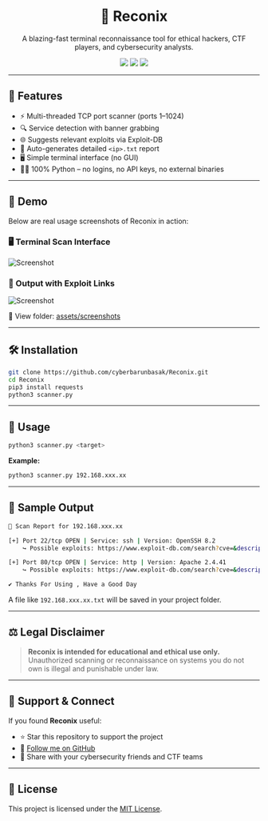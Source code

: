 <h1 align="center">🔎 Reconix</h1>
<p align="center">A blazing-fast terminal reconnaissance tool for ethical hackers, CTF players, and cybersecurity analysts.</p>

<p align="center">
  <img src="https://img.shields.io/badge/Made%20With-Python3-blue?style=flat-square">
  <img src="https://img.shields.io/badge/License-MIT-green?style=flat-square">
  <img src="https://img.shields.io/github/last-commit/cyberbarunbasak/Reconix?style=flat-square">
</p>

---

## 🚀 Features

* ⚡ Multi-threaded TCP port scanner (ports 1–1024)
* 🔍 Service detection with banner grabbing
* 🌐 Suggests relevant exploits via Exploit-DB
* 📜 Auto-generates detailed `<ip>.txt` report
* 🖥️ Simple terminal interface (no GUI)
* 🧑‍💻 100% Python – no logins, no API keys, no external binaries

---

## 📸 Demo

Below are real usage screenshots of Reconix in action:

### 🖥 Terminal Scan Interface

![Screenshot](assets/screenshots/Screenshot%202025-08-02%20101821.png)

### 🧾 Output with Exploit Links

![Screenshot](assets/screenshots/Screenshot%202025-08-02%20102012.png)

📁 View folder: [assets/screenshots](https://github.com/cyberbarunbasak/Reconix/tree/main/assets/screenshots)

---

## 🛠️ Installation

```bash
git clone https://github.com/cyberbarunbasak/Reconix.git
cd Reconix
pip3 install requests
python3 scanner.py
```

---

## 🧪 Usage

```bash
python3 scanner.py <target>
```

**Example:**

```bash
python3 scanner.py 192.168.xxx.xx
```

---

## 📄 Sample Output

```bash
📄 Scan Report for 192.168.xxx.xx

[+] Port 22/tcp OPEN | Service: ssh | Version: OpenSSH 8.2
    ↪ Possible exploits: https://www.exploit-db.com/search?cve=&description=ssh

[+] Port 80/tcp OPEN | Service: http | Version: Apache 2.4.41
    ↪ Possible exploits: https://www.exploit-db.com/search?cve=&description=http

✔ Thanks For Using , Have a Good Day
```

A file like `192.168.xxx.xx.txt` will be saved in your project folder.

---

## ⚖️ Legal Disclaimer

> **Reconix is intended for educational and ethical use only.**
> Unauthorized scanning or reconnaissance on systems you do not own is illegal and punishable under law.

---

## 🙌 Support & Connect

If you found **Reconix** useful:

* ⭐ Star this repository to support the project
* 👤 [Follow me on GitHub](https://github.com/cyberbarunbasak)
* 🔁 Share with your cybersecurity friends and CTF teams

---

## 📄 License

This project is licensed under the [MIT License](https://github.com/cyberbarunbasak/Reconix/blob/main/LICENSE).
